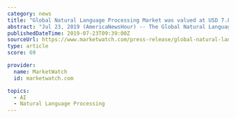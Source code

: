 ```yaml
---
category: news
title: "Global Natural Language Processing Market was valued at USD 7.86 billion in 2016 and is projected to reach USD 30.48 billion by 2025"
abstract: "Jul 23, 2019 (AmericaNewsHour) -- The Global Natural Language Processing Market was valued at USD 7.86 billion in 2016 and is projected to reach USD 30.48 billion by 2025, growing at a CAGR of 16.25% from 2017 to 2025. Natural language processing (NLP ..."
publishedDateTime: 2019-07-23T09:39:00Z
sourceUrl: https://www.marketwatch.com/press-release/global-natural-language-processing-market-was-valued-at-usd-786-billion-in-2016-and-is-projected-to-reach-usd-3048-billion-by-2025-2019-07-23
type: article
score: 69

provider:
  name: MarketWatch
  id: marketwatch.com

topics:
  - AI
  - Natural Language Processing
---
```

